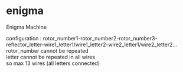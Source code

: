 # enigma
Enigma Machine

configuration :
rotor_number1-rotor_number2-rotor_number3-reflector_letter-wire1_letter1/wire1_letter2-wire2_letter1/wire2_letter2...  
rotor_number cannot be repeated  
letter cannot be repeated in all wires  
so max 13 wires (all letters connected)  
